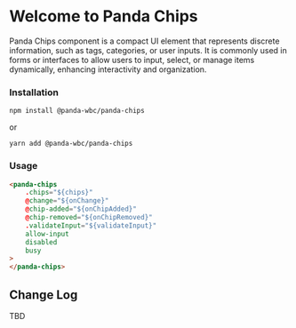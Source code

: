 # Welcome to Panda Chips
Panda Chips component is a compact UI element that represents discrete information, such as tags, categories, or user inputs. 
It is commonly used in forms or interfaces to allow users to input, select, or manage items dynamically, enhancing interactivity and organization.

### Installation
```npm install @panda-wbc/panda-chips```

or 

```yarn add @panda-wbc/panda-chips```

### Usage

```html
<panda-chips
	.chips="${chips}"
	@change="${onChange}"
	@chip-added="${onChipAdded}"
	@chip-removed="${onChipRemoved}"
	.validateInput="${validateInput}"
	allow-input
	disabled
	busy
>
</panda-chips>
```

## Change Log

TBD